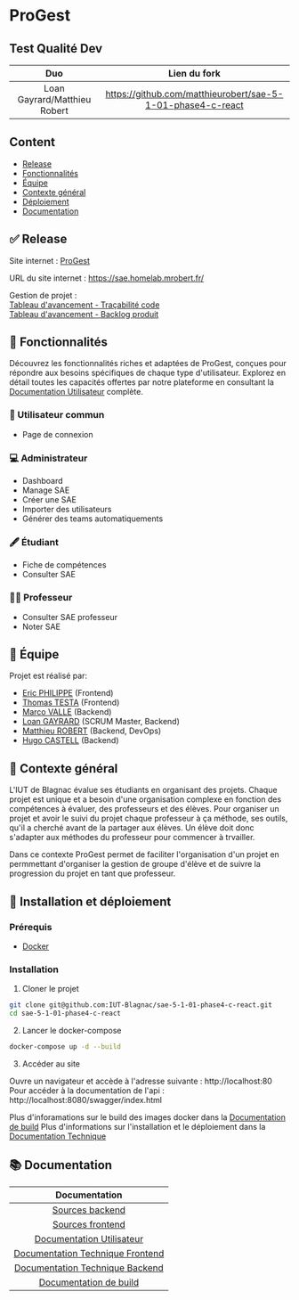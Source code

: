 # ProGest

## Test Qualité Dev

| Duo | Lien du fork |
| :---------------: | :---------------:|
| Loan Gayrard/Matthieu Robert | https://github.com/matthieurobert/sae-5-1-01-phase4-c-react |

## Content

- [Release](#-release)
- [Fonctionnalités](#-fonctionnalités)
- [Équipe](#-équipe)
- [Contexte général](#-contexte-général)
- [Déploiement](#-installation-et-déploiement)
- [Documentation](#-documentation)

## ✅ Release

Site internet : [ProGest](https://sae.homelab.mrobert.fr/)

URL du site internet : https://sae.homelab.mrobert.fr/

Gestion de projet : </br>
[Tableau d'avancement - Traçabilité code](https://github.com/orgs/IUT-Blagnac/projects/160) </br>
[Tableau d'avancement - Backlog produit](https://github.com/orgs/IUT-Blagnac/projects/167)

## 🔎 Fonctionnalités

Découvrez les fonctionnalités riches et adaptées de ProGest, conçues pour répondre aux besoins spécifiques de chaque type d'utilisateur. Explorez en détail toutes les capacités offertes par notre plateforme en consultant la [Documentation Utilisateur](./documentation/doc-utilisateur.md) complète.

### 👤​ Utilisateur commun

- Page de connexion

### ​💻​ Administrateur

- Dashboard
- Manage SAE
- Créer une SAE
- Importer des utilisateurs
- Générer des teams automatiquements

### 🖋️​ Étudiant

- Fiche de compétences
- Consulter SAE

### 🧑‍🏫​ Professeur

- Consulter SAE professeur
- Noter SAE

## 👥 Équipe

Projet est réalisé par:

- [Eric PHILIPPE](https://github.com/Eric-Philippe) (Frontend)
- [Thomas TESTA](https://github.com/SkyFriz) (Frontend)
- [Marco VALLE](https://github.com/Stemon8) (Backend)
- [Loan GAYRARD](https://github.com/Sonixray) (SCRUM Master, Backend)
- [Matthieu ROBERT](https://github.com/matthieurobert) (Backend, DevOps)
- [Hugo CASTELL](https://github.com/Hugo-CASTELL) (Backend)

## 📕 Contexte général

L'IUT de Blagnac évalue ses étudiants en organisant des projets. Chaque projet est unique et a besoin d'une organisation complexe en fonction des compétences à évaluer, des professeurs et des élèves. Pour organiser un projet et avoir le suivi du projet chaque professeur à ça méthode, ses outils, qu'il a cherché avant de la partager aux élèves. Un élève doit donc s'adapter aux méthodes du professeur pour commencer à trvailler.

Dans ce contexte ProGest permet de faciliter l'organisation d'un projet en permmettant d'organiser la gestion de groupe d'élève et de suivre la progression du projet en tant que professeur.

## 🐋 Installation et déploiement

### Prérequis

- [Docker](https://docs.docker.com/get-docker/)

### Installation

1. Cloner le projet

```bash
git clone git@github.com:IUT-Blagnac/sae-5-1-01-phase4-c-react.git
cd sae-5-1-01-phase4-c-react
```

2. Lancer le docker-compose

```bash
docker-compose up -d --build
```

3. Accéder au site

Ouvre un navigateur et accède à l'adresse suivante : http://localhost:80  
Pour accéder à la documentation de l'api : http://localhost:8080/swagger/index.html

Plus d'inforamations sur le build des images docker dans la [Documentation de build](./documentation/build.md)
Plus d'informations sur l'installation et le déploiement dans la [Documentation Technique](./documentation/doc-technique-back.md)

## 📚 Documentation

|                               Documentation                               |
| :-----------------------------------------------------------------------: |
|                       [Sources backend](./backend)                        |
|                      [Sources frontend](./frontend)                       |
|      [Documentation Utilisateur](./documentation/doc-utilisateur.md)      |
| [Documentation Technique Frontend](./documentation/doc-technique-front.md) |
| [Documentation Technique Backend](./documentation/doc-technique-back.md) |
| [Documentation de build](./documentation/build.md)                        |
